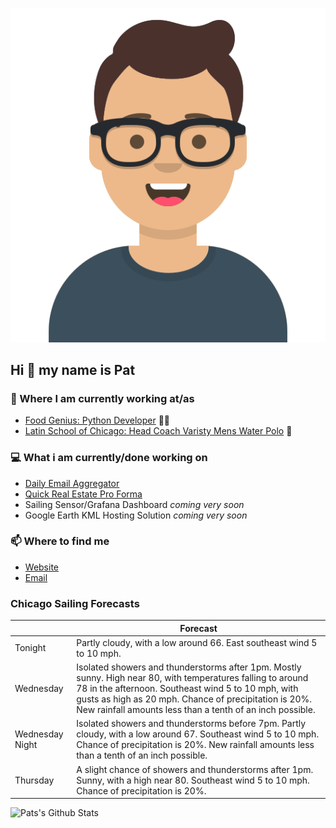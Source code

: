 [![Social banner for p-j-falconer](https://raw.githubusercontent.com/P-J-FALCONER/P-J-FALCONER/master/assets/avataaars.svg)](https://patfalconer.com/)
## Hi :wave: my name is Pat

### 💼 Where I am currently working at/as
- [Food Genius: Python Developer](https://getfoodgenius.com/) 🍔🐍
- [Latin School of Chicago: Head Coach Varisty Mens Water Polo](https://www.latinschool.org/) 🤽


### 💻 What i am currently/done working on
 - [Daily Email Aggregator](https://github.com/P-J-FALCONER/dott_daily_mail)
 - [Quick Real Estate Pro Forma](https://github.com/P-J-FALCONER/henry)
 - Sailing Sensor/Grafana Dashboard *coming very soon*
 - Google Earth KML Hosting Solution *coming very soon*

### 📫 Where to find me
 - [Website](https://patfalconer.com/)
 - [Email](mailto:patrick.j.falconer@gmail.com)


### Chicago Sailing Forecasts
|   | Forecast  |
|---|---|
| Tonight | Partly cloudy, with a low around 66. East southeast wind 5 to 10 mph. |
| Wednesday | Isolated showers and thunderstorms after 1pm. Mostly sunny. High near 80, with temperatures falling to around 78 in the afternoon. Southeast wind 5 to 10 mph, with gusts as high as 20 mph. Chance of precipitation is 20%. New rainfall amounts less than a tenth of an inch possible. |
| Wednesday Night | Isolated showers and thunderstorms before 7pm. Partly cloudy, with a low around 67. Southeast wind 5 to 10 mph. Chance of precipitation is 20%. New rainfall amounts less than a tenth of an inch possible. |
| Thursday | A slight chance of showers and thunderstorms after 1pm. Sunny, with a high near 80. Southeast wind 5 to 10 mph. Chance of precipitation is 20%. |

![Pats's Github Stats](https://github-readme-stats.vercel.app/api?username=p-j-falconer&show_icons=true&theme=radical)
